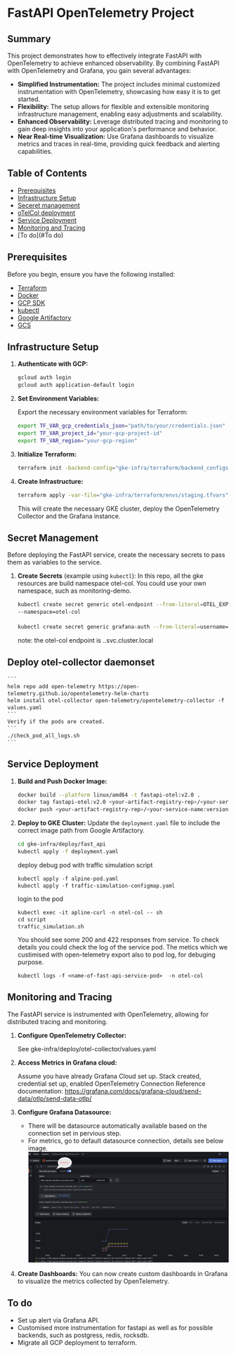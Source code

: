 # FastAPI OpenTelemetry Project

## Summary

This project demonstrates how to effectively integrate FastAPI with OpenTelemetry to achieve enhanced observability. By combining FastAPI with OpenTelemetry and Grafana, you gain several advantages:

- **Simplified Instrumentation:** The project includes minimal customized instrumentation with OpenTelemetry, showcasing how easy it is to get started.
- **Flexibility:** The setup allows for flexible and extensible monitoring infrastructure management, enabling easy adjustments and scalability.
- **Enhanced Observability:** Leverage distributed tracing and monitoring to gain deep insights into your application's performance and behavior.
- **Near Real-time Visualization:** Use Grafana dashboards to visualize metrics and traces in real-time, providing quick feedback and alerting capabilities.

## Table of Contents

- [Prerequisites](#prerequisites)
- [Infrastructure Setup](#infrastructure-setup)
- [Seceret management](#secret-management)
-  [oTelCol deployment](#deploy-otel-collector-daemonset)
- [Service Deployment](#service-deployment)
- [Monitoring and Tracing](#monitoring-and-tracing)
- [To do](#To do)

## Prerequisites

Before you begin, ensure you have the following installed:

- [Terraform](https://www.terraform.io/downloads.html)
- [Docker](https://www.docker.com/products/docker-desktop)
- [GCP SDK](https://cloud.google.com/sdk/install)
- [kubectl](https://kubernetes.io/docs/tasks/tools/)
- [Google Artifactory](https://cloud.google.com/artifact-registry/docs)
- [GCS](https://cloud.google.com/storage/docs)

## Infrastructure Setup

1. **Authenticate with GCP:**
    ```sh
    gcloud auth login
    gcloud auth application-default login
    ```
2. **Set Environment Variables:**

    Export the necessary environment variables for Terraform:
    ```sh
    export TF_VAR_gcp_credentials_json="path/to/your/credentials.json"
    export TF_VAR_project_id="your-gcp-project-id"
    export TF_VAR_region="your-gcp-region"
    ```
3. **Initialize Terraform:**
    ```sh
    terraform init -backend-config="gke-infra/terraform/backend_configs/staging-backend-config.hcl"
    ```

3. **Create Infrastructure:**
    ```sh
    terraform apply -var-file="gke-infra/terraform/envs/staging.tfvars"
    ```

    This will create the necessary GKE cluster, deploy the OpenTelemetry Collector and the Grafana instance.

## Secret Management

Before deploying the FastAPI service, create the necessary secrets to pass them as variables to the service.

1. **Create Secrets** (example using `kubectl`):
    In this repo, all the gke resources are build namespace otel-col. You could use your own namespace, such as monitoring-demo.
    ```sh
    kubectl create secret generic otel-endpoint --from-literal=OTEL_EXPORTER_OTLP_ENDPOINT=<your otel-collector endpoind>
    --namespace=otel-col

    kubectl create secret generic grafana-auth --from-literal=username="<your-grafana-cloud-instant-name>" --from-literal=password="<your grafana access token>" -n <your-name-space>
    ```
    note: the otel-col endpoint is <otel-collector-service-name>.<your-namespace>.svc.cluster.local

## Deploy otel-collector daemonset
    ```
    helm repo add open-telemetry https://open-telemetry.github.io/opentelemetry-helm-charts
    helm install otel-collector open-telemetry/opentelemetry-collector -f values.yaml
    ```
    Verify if the pods are created.
    ```
    ./check_pod_all_logs.sh 
    ```

## Service Deployment

1. **Build and Push Docker Image:**
    ```sh
    docker build --platform linux/amd64 -t fastapi-otel:v2.0 .
    docker tag fastapi-otel:v2.0 <your-artifact-registry-rep>/<your-service-name:version>
    docker push <your-artifact-registry-rep>/<your-service-name:version>
    ```

2. **Deploy to GKE Cluster:**
    Update the `deployment.yaml` file to include the correct image path from Google Artifactory.
    ```sh
    cd gke-infra/deploy/fast_api
    kubectl apply -f deployment.yaml
    ```
    deploy debug pod with traffic simulation script
    ```
    kubectl apply -f alpine-pod.yaml
    kubectl apply -f traffic-simulation-configmap.yaml
    ```
    login to the pod
    ```
    kubectl exec -it apline-curl -n otel-col -- sh
    cd script
    traffic_simulation.sh
    ```
    You should see some 200 and 422 responses from service. To check details you could check the log of the service pod. The metics which we custimised with open-telemetry export also to pod log, for debuging purpose.
    ```
    kubectl logs -f <name-of-fast-api-service-pod>  -n otel-col
    ```

## Monitoring and Tracing

The FastAPI service is instrumented with OpenTelemetry, allowing for distributed tracing and monitoring.

1. **Configure OpenTelemetry Collector:**

    See gke-infra/deploy/otel-collector/values.yaml

2. **Access Metrics in Grafana cloud:**

    Assume you have already Grafana Cloud set up. Stack created, credential set up, enabled OpenTelemetry Connection
    Reference documentation: https://grafana.com/docs/grafana-cloud/send-data/otlp/send-data-otlp/

4. **Configure Grafana Datasource:**
    
    * There will be datasource automatically available based on the connection set in pervious step.
    * For metrics, go to default datasource connection, details see below image.
    ![Image description](readme.png)

5. **Create Dashboards:**
    You can now create custom dashboards in Grafana to visualize the metrics collected by OpenTelemetry.

## To do

* Set up alert via Grafana API.
* Customised more instrumentation for fastapi as well as for possible backends, such as postgress, redis, rocksdb.
* Migrate all GCP deployment to terraform.
